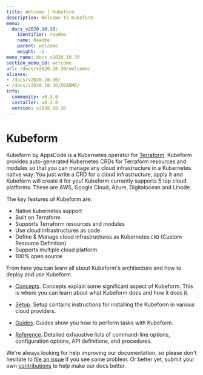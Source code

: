```yaml
---
title: Welcome | Kubeform
description: Welcome to Kubeform
menu:
  docs_v2020.10.30:
    identifier: readme
    name: Readme
    parent: welcome
    weight: -1
menu_name: docs_v2020.10.30
section_menu_id: welcome
url: /docs/v2020.10.30/welcome/
aliases:
- /docs/v2020.10.30/
- /docs/v2020.10.30/README/
info:
  community: v0.3.0
  installer: v0.3.0
  version: v2020.10.30
---
```


# Kubeform

Kubeform by AppsCode is a Kubernetes operator for [Terraform](https://www.terraform.io/). Kubeform provides auto-generated Kubernetes CRDs for Terraform resources and modules so that you can manage any cloud infrastructure in a Kubernetes native way. You just write a CRD for a cloud infrastructure, apply it and Kubeform will create it for you! Kubeform currently supports 5 top cloud platforms. These are AWS, Google Cloud, Azure, Digitalocean and Linode.

The key features of Kubeform are:

- Native kubernetes support
- Built on Terraform
- Supports Terraform resources and modules
- Use cloud infrastructures as code
- Define & Manage cloud infrastructures as Kubernetes `CRD` (Custom Resource Definition)
- Supports multiple cloud platform
- 100% open source

From here you can learn all about Kubeform's architecture and how to deploy and use Kubeform.

- [Concepts](/docs/v2020.10.30/concepts/). Concepts explain some significant aspect of Kubeform. This is where you can learn about what Kubeform does and how it does it.

- [Setup](/docs/v2020.10.30/setup/). Setup contains instructions for installing
  the Kubeform in various cloud providers.

- [Guides](/docs/v2020.10.30/guides). Guides show you how to perform tasks with Kubeform.

- [Reference](/docs/v2020.10.30/reference/). Detailed exhaustive lists of
command-line options, configuration options, API definitions, and procedures.

We're always looking for help improving our documentation, so please don't hesitate to [file an issue](https://github.com/kubeform/project/issues/new) if you see some problem. Or better yet, submit your own [contributions](/docs/v2020.10.30/CONTRIBUTING) to help make our docs better.
